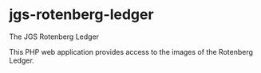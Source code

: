 # jgs-rotenberg-ledger
The JGS Rotenberg Ledger

This PHP web application provides access to the images of the Rotenberg Ledger.
